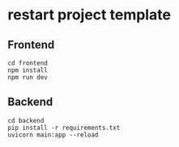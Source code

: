 # restart project template

## Frontend

```shell
cd frontend
npm install
npm run dev
```

## Backend

```shell
cd backend
pip install -r requirements.txt
uvicorn main:app --reload
```

